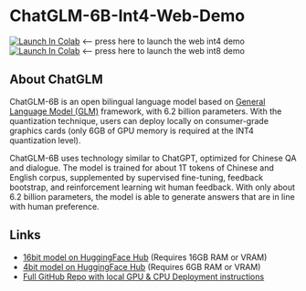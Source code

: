 # ChatGLM-6B-Int4-Web-Demo
[![Launch In Colab](https://colab.research.google.com/assets/colab-badge.svg)](https://colab.research.google.com/github/MarkSchmidty/ChatGLM-6B-Int4-Web-Demo/blob/main/ChatGLM-6B_int4_Web_Demo.ipynb) <-- press here to launch the web int4 demo
[![Launch In Colab](https://colab.research.google.com/assets/colab-badge.svg)](https://colab.research.google.com/github/MarkSchmidty/ChatGLM-6B-Int4-Web-Demo/blob/main/ChatGLM-6B_int8_Web_Demo.ipynb) <-- press here to launch the web int8 demo
## About ChatGLM

ChatGLM-6B is an open bilingual language model based on [General Language Model (GLM)](https://github.com/THUDM/GLM) framework, with 6.2 billion parameters. With the quantization technique, users can deploy locally on consumer-grade graphics cards (only 6GB of GPU memory is required at the INT4 quantization level).

ChatGLM-6B uses technology similar to ChatGPT, optimized for Chinese QA and dialogue. The model is trained for about 1T tokens of Chinese and English corpus, supplemented by supervised fine-tuning, feedback bootstrap, and reinforcement learning wit human feedback. With only about 6.2 billion parameters, the model is able to generate answers that are in line with human preference.

## Links
- [16bit model on HuggingFace Hub](https://huggingface.co/THUDM/chatglm-6b/tree/main) (Requires 16GB RAM or VRAM)
- [4bit model on HuggingFace Hub](https://huggingface.co/THUDM/chatglm-6b-int4/tree/main) (Requires 6GB RAM or VRAM)
- [Full GitHub Repo with local GPU & CPU Deployment instructions](https://github.com/THUDM/ChatGLM-6B/blob/main/README_en.md#update)
